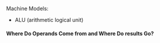 Machine Models:
- ALU (arithmetic logical unit) 
#### Where Do Operands Come from and Where Do results Go?

